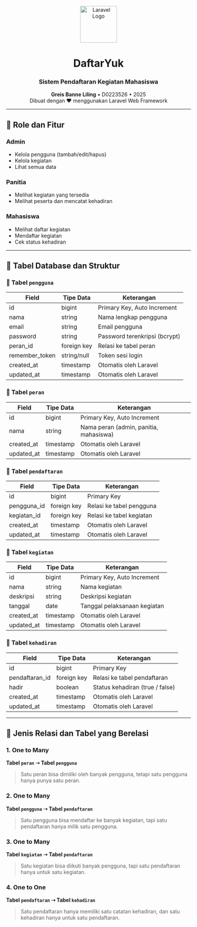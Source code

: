 <p align="center">
  <img src="https://laravel.com/img/logomark.min.svg" width="100" alt="Laravel Logo">
</p>

<h1 align="center">DaftarYuk</h1>
<h3 align="center">Sistem Pendaftaran Kegiatan Mahasiswa</h3>

<p align="center">
  <strong>Greis Banne Liling</strong> • D0223526 • 2025  
  <br>
  Dibuat dengan ❤️ menggunakan Laravel Web Framework
</p>

---
## 🎯 Role dan Fitur

### Admin
- Kelola pengguna (tambah/edit/hapus)
- Kelola kegiatan
- Lihat semua data

### Panitia
- Melihat kegiatan yang tersedia
- Melihat peserta dan mencatat kehadiran

### Mahasiswa
- Melihat daftar kegiatan
- Mendaftar kegiatan
- Cek status kehadiran

---

## 🧩 Tabel Database dan Struktur

### 🔹 Tabel `pengguna`

| Field          | Tipe Data   | Keterangan                               |
|----------------|-------------|------------------------------------------|
| id             | bigint      | Primary Key, Auto Increment              |
| nama           | string      | Nama lengkap pengguna                    |
| email          | string      | Email pengguna                           |
| password       | string      | Password terenkripsi (bcrypt)           |
| peran_id       | foreign key | Relasi ke tabel peran                    |
| remember_token | string/null | Token sesi login                         |
| created_at     | timestamp   | Otomatis oleh Laravel                    |
| updated_at     | timestamp   | Otomatis oleh Laravel                    |

### 🔹 Tabel `peran`

| Field      | Tipe Data | Keterangan                           |
|------------|-----------|--------------------------------------|
| id         | bigint    | Primary Key, Auto Increment          |
| nama       | string    | Nama peran (admin, panitia, mahasiswa) |
| created_at | timestamp | Otomatis oleh Laravel                |
| updated_at | timestamp | Otomatis oleh Laravel                |

### 🔹 Tabel `pendaftaran`

| Field        | Tipe Data   | Keterangan                         |
|--------------|-------------|------------------------------------|
| id           | bigint      | Primary Key                        |
| pengguna_id  | foreign key | Relasi ke tabel pengguna           |
| kegiatan_id  | foreign key | Relasi ke tabel kegiatan           |
| created_at   | timestamp   | Otomatis oleh Laravel              |
| updated_at   | timestamp   | Otomatis oleh Laravel              |

### 🔹 Tabel `kegiatan`

| Field      | Tipe Data | Keterangan                         |
|------------|-----------|------------------------------------|
| id         | bigint    | Primary Key, Auto Increment        |
| nama       | string    | Nama kegiatan                      |
| deskripsi  | string    | Deskripsi kegiatan                 |
| tanggal    | date      | Tanggal pelaksanaan kegiatan      |
| created_at | timestamp | Otomatis oleh Laravel              |
| updated_at | timestamp | Otomatis oleh Laravel              |

### 🔹 Tabel `kehadiran`

| Field           | Tipe Data   | Keterangan                            |
|------------------|-------------|----------------------------------------|
| id               | bigint      | Primary Key                            |
| pendaftaran_id   | foreign key | Relasi ke tabel pendaftaran            |
| hadir            | boolean     | Status kehadiran (true / false)        |
| created_at       | timestamp   | Otomatis oleh Laravel                  |
| updated_at       | timestamp   | Otomatis oleh Laravel                  |

---

## 🔗 Jenis Relasi dan Tabel yang Berelasi

### 1. One to Many  
**Tabel `peran` ➝ Tabel `pengguna`**  
> Satu peran bisa dimiliki oleh banyak pengguna, tetapi satu pengguna hanya punya satu peran.

### 2. One to Many  
**Tabel `pengguna` ➝ Tabel `pendaftaran`**  
> Satu pengguna bisa mendaftar ke banyak kegiatan, tapi satu pendaftaran hanya milik satu pengguna.

### 3. One to Many  
**Tabel `kegiatan` ➝ Tabel `pendaftaran`**  
> Satu kegiatan bisa diikuti banyak pengguna, tapi satu pendaftaran hanya untuk satu kegiatan.

### 4. One to One  
**Tabel `pendaftaran` ➝ Tabel `kehadiran`**  
> Satu pendaftaran hanya memiliki satu catatan kehadiran, dan satu kehadiran hanya untuk satu pendaftaran.
